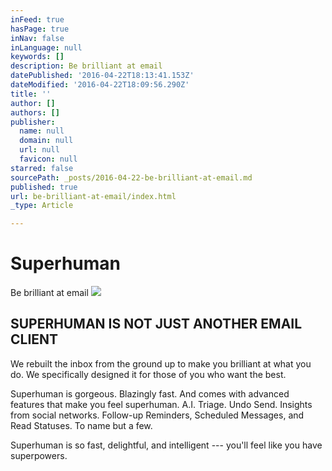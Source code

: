 ```yaml
---
inFeed: true
hasPage: true
inNav: false
inLanguage: null
keywords: []
description: Be brilliant at email
datePublished: '2016-04-22T18:13:41.153Z'
dateModified: '2016-04-22T18:09:56.290Z'
title: ''
author: []
authors: []
publisher:
  name: null
  domain: null
  url: null
  favicon: null
starred: false
sourcePath: _posts/2016-04-22-be-brilliant-at-email.md
published: true
url: be-brilliant-at-email/index.html
_type: Article

---
```

# Superhuman

Be brilliant at email
![](https://the-grid-user-content.s3-us-west-2.amazonaws.com/79aad434-4b8e-4e9b-96c0-dd238caab966.png)

## SUPERHUMAN IS NOT JUST ANOTHER EMAIL CLIENT

We rebuilt the inbox from the ground up to make you brilliant at what you do. We specifically designed it for those of you who want the best.

Superhuman is gorgeous. Blazingly fast. And comes with advanced features that make you feel superhuman. A.I. Triage. Undo Send. Insights from social networks. Follow-up Reminders, Scheduled Messages, and Read Statuses. To name but a few.

Superhuman is so fast, delightful, and intelligent --- you'll feel like you have superpowers.